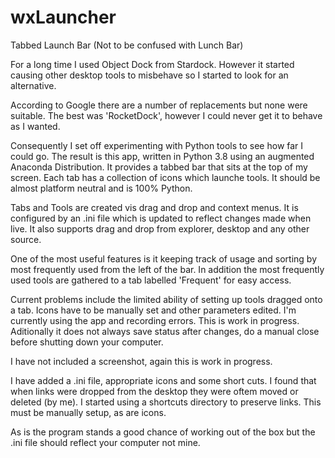 # wxLauncher
Tabbed Launch Bar (Not to be confused with Lunch Bar)

For a long time I used Object Dock from Stardock. However it started causing other desktop tools to misbehave so I started to look for an alternative. 

According to Google there are a number of replacements but none were suitable. The best was 'RocketDock', however I could never get it to behave as I wanted.

Consequently I set off experimenting with Python tools to see how far I could go. The result is this app, written in Python 3.8 using an augmented Anaconda Distribution. It provides a tabbed bar that sits at the top of my screen. Each tab has a collection of icons which launche tools. It should be almost platform neutral and is 100% Python.

Tabs and Tools are created vis drag and drop and context menus. It is configured by an .ini file which is updated to reflect changes made when live. It also supports drag and drop from explorer, desktop and any other source.

One of the most useful features is it keeping track of usage and sorting by most frequently used from the left of the bar. In addition the most frequently used tools are gathered to a tab labelled 'Frequent' for easy access.

Current problems include the limited ability of setting up tools dragged onto a tab. Icons have to be manually set and other parameters edited. I'm currently using the app and recording errors. This is work in progress. Aditionally it does not always save status after changes, do a manual close before shutting down your computer.

I have not included a screenshot, again this is work in progress.

I have added a .ini file, appropriate icons and some short cuts. I found that when links were dropped from the desktop they were oftem moved or deleted (by me). I started using a shortcuts directory to preserve links. This must be manually setup, as are icons.

As is the program stands a good chance of working out of the box but the .ini file should reflect your computer not mine.
